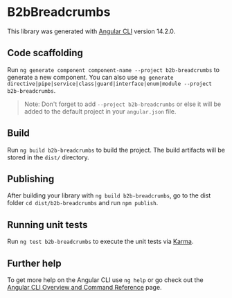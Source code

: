 # B2bBreadcrumbs

This library was generated with [Angular CLI](https://github.com/angular/angular-cli) version 14.2.0.

## Code scaffolding

Run `ng generate component component-name --project b2b-breadcrumbs` to generate a new component. You can also use `ng generate directive|pipe|service|class|guard|interface|enum|module --project b2b-breadcrumbs`.
> Note: Don't forget to add `--project b2b-breadcrumbs` or else it will be added to the default project in your `angular.json` file. 

## Build

Run `ng build b2b-breadcrumbs` to build the project. The build artifacts will be stored in the `dist/` directory.

## Publishing

After building your library with `ng build b2b-breadcrumbs`, go to the dist folder `cd dist/b2b-breadcrumbs` and run `npm publish`.

## Running unit tests

Run `ng test b2b-breadcrumbs` to execute the unit tests via [Karma](https://karma-runner.github.io).

## Further help

To get more help on the Angular CLI use `ng help` or go check out the [Angular CLI Overview and Command Reference](https://angular.io/cli) page.
